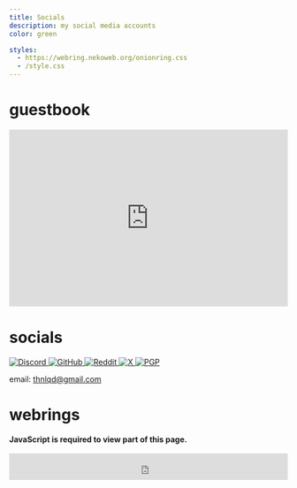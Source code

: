 ```yaml
---
title: Socials
description: my social media accounts
color: green

styles:
  - https://webring.nekoweb.org/onionring.css
  - /style.css
---
```

# guestbook

<iframe src="https://thnlqd.atabook.org" style="width: 100%; height: 20rem; border: none;"></iframe>

# socials

<a href="https://discord.com/users/620492146406981642" class="no-style">
  <img src="https://raw.githubusercontent.com/ThinLiquid/buttons/main/img/discord.gif" alt="Discord">
</a>
<a href="https://github.com/ThinLiquid" class="no-style">
  <img src="https://raw.githubusercontent.com/ThinLiquid/buttons/main/img/github.gif" alt="GitHub">
</a>
<a href="https://www.reddit.com/user/JuiciiYT" class="no-style">
  <img src="https://raw.githubusercontent.com/ThinLiquid/buttons/main/img/reddit.gif" alt="Reddit">
</a>
<a href="https://x.com/thnlqd" class="no-style">
  <img src="https://raw.githubusercontent.com/ThinLiquid/buttons/main/img/twitterbutton.gif" alt="X">
</a>
<a href="https://github.com/ThinLiquid.gpg" class="no-style">
  <img src="https://raw.githubusercontent.com/ThinLiquid/buttons/main/img/pgp-now.gif" alt="PGP">
</a>

email: [thnlqd@gmail.com](mailto:thnlqd@gmail.com)

# webrings

<noscript>
  <strong>JavaScript is required to view part of this page.</strong>
</noscript>
<yescript>
<div id='nekowebring' style="color: var(--base);">
  <script type="text/javascript" src="https://webring.nekoweb.org/onionring-variables.js"></script>
  <script type="text/javascript" src="https://webring.nekoweb.org/onionring-widget.js"></script>
</div>
<webring-container>
  <config key="type" value="catppuccin-mocha"></config>
  <config key="font" value="Inter, sans-serif"></config>
  <config key="fill" value="true"></config>

  <script src="https://palette.nekoweb.org/webring.js"></script>
</webring-container>
<br/>
<iframe id="bucket-webring" style="width: 100%; height: 3rem; border: none;" src="https://webring.bucketfish.me/embed.html?name=ThinLiquid"></iframe>
</yescript>